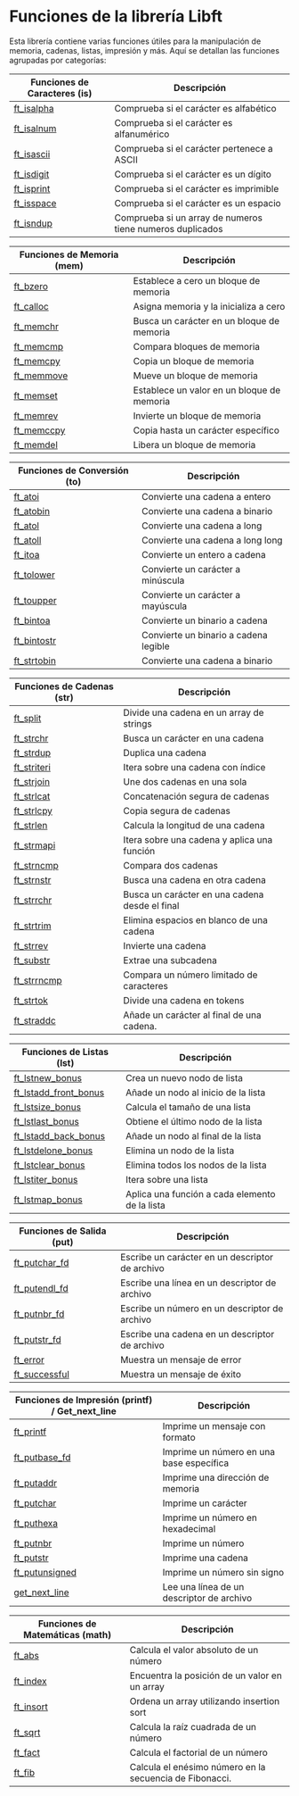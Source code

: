 # Funciones de la librería Libft

Esta librería contiene varias funciones útiles para la manipulación de memoria, cadenas, listas, impresión y más. Aquí se detallan las funciones agrupadas por categorías:

| Funciones de Caracteres (is) | Descripción                                    |
| ---------------------------- | ---------------------------------------------- |
| [ft_isalpha]                 | Comprueba si el carácter es alfabético         |
| [ft_isalnum]                 | Comprueba si el carácter es alfanumérico       |
| [ft_isascii]                 | Comprueba si el carácter pertenece a ASCII     |
| [ft_isdigit]                 | Comprueba si el carácter es un dígito          |
| [ft_isprint]                 | Comprueba si el carácter es imprimible         |
| [ft_isspace]                 | Comprueba si el carácter es un espacio         |
| [ft_isndup]                  | Comprueba si un array de numeros tiene numeros duplicados|

| Funciones de Memoria (mem)   | Descripción                                    |
| ---------------------------- | ---------------------------------------------- |
| [ft_bzero]                   | Establece a cero un bloque de memoria          |
| [ft_calloc]                  | Asigna memoria y la inicializa a cero          |
| [ft_memchr]                  | Busca un carácter en un bloque de memoria      |
| [ft_memcmp]                  | Compara bloques de memoria                     |
| [ft_memcpy]                  | Copia un bloque de memoria                     |
| [ft_memmove]                 | Mueve un bloque de memoria                     |
| [ft_memset]                  | Establece un valor en un bloque de memoria     |
| [ft_memrev]                  | Invierte un bloque de memoria                  |
| [ft_memccpy]                 | Copia hasta un carácter específico             |
| [ft_memdel]                  | Libera un bloque de memoria                    |

| Funciones de Conversión (to) | Descripción                                    |
| ---------------------------- | ---------------------------------------------- |
| [ft_atoi]                    | Convierte una cadena a entero                  |
| [ft_atobin]                  | Convierte una cadena a binario                 |
| [ft_atol]                    | Convierte una cadena a long                    |
| [ft_atoll]                   | Convierte una cadena a long long               |
| [ft_itoa]                    | Convierte un entero a cadena                   |
| [ft_tolower]                 | Convierte un carácter a minúscula              |
| [ft_toupper]                 | Convierte un carácter a mayúscula              |
| [ft_bintoa]                  | Convierte un binario a cadena                  |
| [ft_bintostr]                | Convierte un binario a cadena legible          |
| [ft_strtobin]                | Convierte una cadena a binario                 |

| Funciones de Cadenas (str)   | Descripción                                    |
| ---------------------------- | ---------------------------------------------- |
| [ft_split]                   | Divide una cadena en un array de strings       |
| [ft_strchr]                  | Busca un carácter en una cadena                |
| [ft_strdup]                  | Duplica una cadena                             |
| [ft_striteri]                | Itera sobre una cadena con índice              |
| [ft_strjoin]                 | Une dos cadenas en una sola                    |
| [ft_strlcat]                 | Concatenación segura de cadenas                |
| [ft_strlcpy]                 | Copia segura de cadenas                        |
| [ft_strlen]                  | Calcula la longitud de una cadena              |
| [ft_strmapi]                 | Itera sobre una cadena y aplica una función    |
| [ft_strncmp]                 | Compara dos cadenas                            |
| [ft_strnstr]                 | Busca una cadena en otra cadena                |
| [ft_strrchr]                 | Busca un carácter en una cadena desde el final |
| [ft_strtrim]                 | Elimina espacios en blanco de una cadena       |
| [ft_strrev]                  | Invierte una cadena                            |
| [ft_substr]                  | Extrae una subcadena                           |
| [ft_strrncmp]                | Compara un número limitado de caracteres       |
| [ft_strtok]                  | Divide una cadena en tokens                    |
| [ft_straddc]                 | Añade un carácter al final de una cadena.      |

| Funciones de Listas (lst)    | Descripción                                    |
| ---------------------------- | ---------------------------------------------- |
| [ft_lstnew_bonus]            | Crea un nuevo nodo de lista                    |
| [ft_lstadd_front_bonus]      | Añade un nodo al inicio de la lista            |
| [ft_lstsize_bonus]           | Calcula el tamaño de una lista                 |
| [ft_lstlast_bonus]           | Obtiene el último nodo de la lista             |
| [ft_lstadd_back_bonus]       | Añade un nodo al final de la lista             |
| [ft_lstdelone_bonus]         | Elimina un nodo de la lista                    |
| [ft_lstclear_bonus]          | Elimina todos los nodos de la lista            |
| [ft_lstiter_bonus]           | Itera sobre una lista                          |
| [ft_lstmap_bonus]            | Aplica una función a cada elemento de la lista |

| Funciones de Salida (put)    | Descripción                                    |
| ---------------------------- | ---------------------------------------------- |
| [ft_putchar_fd]              | Escribe un carácter en un descriptor de archivo|
| [ft_putendl_fd]              | Escribe una línea en un descriptor de archivo  |
| [ft_putnbr_fd]               | Escribe un número en un descriptor de archivo  |
| [ft_putstr_fd]               | Escribe una cadena en un descriptor de archivo |
| [ft_error]                   | Muestra un mensaje de error                    |
| [ft_successful]              | Muestra un mensaje de éxito                    |

| Funciones de Impresión (printf) / Get_next_line | Descripción                      |
| ----------------------------------------------- | -------------------------------- |
| [ft_printf]                                     | Imprime un mensaje con formato   |
| [ft_putbase_fd]                                 | Imprime un número en una base específica |
| [ft_putaddr]                                    | Imprime una dirección de memoria |
| [ft_putchar]                                    | Imprime un carácter              |
| [ft_puthexa]                                    | Imprime un número en hexadecimal |
| [ft_putnbr]                                     | Imprime un número                |
| [ft_putstr]                                     | Imprime una cadena               |
| [ft_putunsigned]                                | Imprime un número sin signo      |
| [get_next_line]                                 | Lee una línea de un descriptor de archivo |

| Funciones de Matemáticas (math) | Descripción                                   |
| -------------------------------- | --------------------------------------------- |
| [ft_abs]                         | Calcula el valor absoluto de un número        |
| [ft_index]                       | Encuentra la posición de un valor en un array |
| [ft_insort]                      | Ordena un array utilizando insertion sort     |
| [ft_sqrt]                        | Calcula la raíz cuadrada de un número         |
| [ft_fact]                        | Calcula el factorial de un número             |
| [ft_fib]                         | Calcula el enésimo número en la secuencia de Fibonacci. |


[ft_fact]: https://github.com/Leined18/Libft/blob/main/srcs/math/ft_fact.c
[ft_fib]: https://github.com/Leined18/Libft/blob/main/srcs/math/ft_fib.c
[ft_abs]: https://github.com/Leined18/Libft/blob/main/srcs/math/ft_abs.c
[ft_index]: https://github.com/Leined18/Libft/blob/main/srcs/math/ft_index.c
[ft_insort]: https://github.com/Leined18/Libft/blob/main/srcs/math/ft_insort.c
[ft_sqrt]: https://github.com/Leined18/Libft/blob/main/srcs/math/ft_sqrt.c

[ft_isalpha]: https://github.com/Leined18/Libft/blob/main/srcs/is/ft_isalpha.c
[ft_isalnum]: https://github.com/Leined18/Libft/blob/main/srcs/is/ft_isalnum.c
[ft_isascii]: https://github.com/Leined18/Libft/blob/main/srcs/is/ft_isascii.c
[ft_isdigit]: https://github.com/Leined18/Libft/blob/main/srcs/is/ft_isdigit.c
[ft_isprint]: https://github.com/Leined18/Libft/blob/main/srcs/is/ft_isprint.c
[ft_isspace]: https://github.com/Leined18/Libft/blob/main/srcs/is/ft_isspace.c
[ft_isndup]: https://github.com/Leined18/Libft/blob/main/srcs/is/ft_isndup.c

[ft_bzero]: https://github.com/Leined18/Libft/blob/main/srcs/mem/ft_bzero.c
[ft_calloc]: https://github.com/Leined18/Libft/blob/main/srcs/mem/ft_calloc.c
[ft_memchr]: https://github.com/Leined18/Libft/blob/main/srcs/mem/ft_memchr.c
[ft_memcmp]: https://github.com/Leined18/Libft/blob/main/srcs/mem/ft_memcmp.c
[ft_memcpy]: https://github.com/Leined18/Libft/blob/main/srcs/mem/ft_memcpy.c
[ft_memmove]: https://github.com/Leined18/Libft/blob/main/srcs/mem/ft_memmove.c
[ft_memset]: https://github.com/Leined18/Libft/blob/main/srcs/mem/ft_memset.c
[ft_memrev]: https://github.com/Leined18/Libft/blob/main/srcs/mem/ft_memrev.c
[ft_memccpy]: https://github.com/Leined18/Libft/blob/main/srcs/mem/ft_memccpy.c
[ft_memdel]: https://github.com/Leined18/Libft/blob/main/srcs/mem/ft_memdel.c

[ft_putchar_fd]: https://github.com/Leined18/Libft/blob/main/srcs/put/ft_putchar_fd.c
[ft_putendl_fd]: https://github.com/Leined18/Libft/blob/main/srcs/put/ft_putendl_fd.c
[ft_putnbr_fd]: https://github.com/Leined18/Libft/blob/main/srcs/put/ft_putnbr_fd.c
[ft_putstr_fd]: https://github.com/Leined18/Libft/blob/main/srcs/put/ft_putstr_fd.c
[ft_error]: https://github.com/Leined18/Libft/blob/main/srcs/put/ft_error.c
[ft_successful]: https://github.com/Leined18/Libft/blob/main/srcs/put/ft_successful.c

[ft_atoi]: https://github.com/Leined18/Libft/blob/main/srcs/to/ft_atoi.c
[ft_atobin]: https://github.com/Leined18/Libft/blob/main/srcs/to/ft_atobin.c
[ft_atol]: https://github.com/Leined18/Libft/blob/main/srcs/to/ft_atol.c
[ft_atoll]: https://github.com/Leined18/Libft/blob/main/srcs/to/ft_atoll.c
[ft_itoa]: https://github.com/Leined18/Libft/blob/main/srcs/to/ft_itoa.c
[ft_tolower]: https://github.com/Leined18/Libft/blob/main/srcs/to/ft_tolower.c
[ft_toupper]: https://github.com/Leined18/Libft/blob/main/srcs/to/ft_toupper.c
[ft_bintoa]: https://github.com/Leined18/Libft/blob/main/srcs/to/ft_bintoa.c
[ft_bintostr]: https://github.com/Leined18/Libft/blob/main/srcs/to/ft_bintostr.c
[ft_strtobin]: https://github.com/Leined18/Libft/blob/main/srcs/to/ft_strtobin.c

[ft_split]: https://github.com/Leined18/Libft/blob/main/srcs/str/ft_split.c
[ft_strchr]: https://github.com/Leined18/Libft/blob/main/srcs/str/ft_strchr.c
[ft_strdup]: https://github.com/Leined18/Libft/blob/main/srcs/str/ft_strdup.c
[ft_striteri]: https://github.com/Leined18/Libft/blob/main/srcs/str/ft_striteri.c
[ft_strjoin]: https://github.com/Leined18/Libft/blob/main/srcs/str/ft_strjoin.c
[ft_strlcat]: https://github.com/Leined18/Libft/blob/main/srcs/str/ft_strlcat.c
[ft_strlcpy]: https://github.com/Leined18/Libft/blob/main/srcs/str/ft_strlcpy.c
[ft_strlen]: https://github.com/Leined18/Libft/blob/main/srcs/str/ft_strlen.c
[ft_strmapi]: https://github.com/Leined18/Libft/blob/main/srcs/str/ft_strmapi.c
[ft_strncmp]: https://github.com/Leined18/Libft/blob/main/srcs/str/ft_strncmp.c
[ft_strnstr]: https://github.com/Leined18/Libft/blob/main/srcs/str/ft_strnstr.c
[ft_strrchr]: https://github.com/Leined18/Libft/blob/main/srcs/str/ft_strrchr.c
[ft_strtrim]: https://github.com/Leined18/Libft/blob/main/srcs/str/ft_strtrim.c
[ft_strrev]: https://github.com/Leined18/Libft/blob/main/srcs/str/ft_strrev.c
[ft_substr]: https://github.com/Leined18/Libft/blob/main/srcs/str/ft_substr.c
[ft_strrncmp]: https://github.com/Leined18/Libft/blob/main/srcs/str/ft_strrncmp.c
[ft_strtok]: https://github.com/Leined18/Libft/blob/main/srcs/str/ft_strtok.c
[ft_straddc]: https://github.com/Leined18/Libft/blob/main/srcs/str/ft_straddc.c

[ft_lstnew_bonus]: https://github.com/Leined18/Libft/blob/main/srcs/lst/ft_lstnew_bonus.c
[ft_lstadd_front_bonus]: https://github.com/Leined18/Libft/blob/main/srcs/lst/ft_lstadd_front_bonus.c
[ft_lstsize_bonus]: https://github.com/Leined18/Libft/blob/main/srcs/lst/ft_lstsize_bonus.c
[ft_lstlast_bonus]: https://github.com/Leined18/Libft/blob/main/srcs/lst/ft_lstlast_bonus.c
[ft_lstadd_back_bonus]: https://github.com/Leined18/Libft/blob/main/srcs/lst/ft_lstadd_back_bonus.c
[ft_lstdelone_bonus]: https://github.com/Leined18/Libft/blob/main/srcs/lst/ft_lstdelone_bonus.c
[ft_lstclear_bonus]: https://github.com/Leined18/Libft/blob/main/srcs/lst/ft_lstclear_bonus.c
[ft_lstiter_bonus]: https://github.com/Leined18/Libft/blob/main/srcs/lst/ft_lstiter_bonus.c
[ft_lstmap_bonus]: https://github.com/Leined18/Libft/blob/main/srcs/lst/ft_lstmap_bonus.c

[ft_printf]: https://github.com/Leined18/Libft/blob/main/srcs/printf/ft_printf.c
[ft_putbase_fd]: https://github.com/Leined18/Libft/blob/main/srcs/printf/put/ft_putbase_fd.c
[ft_putaddr]: https://github.com/Leined18/Libft/blob/main/srcs/printf/put/ft_putaddr.c
[ft_putchar]: https://github.com/Leined18/Libft/blob/main/srcs/printf/put/ft_putchar.c
[ft_puthexa]: https://github.com/Leined18/Libft/blob/main/srcs/printf/put/ft_puthexa.c
[ft_putnbr]: https://github.com/Leined18/Libft/blob/main/srcs/printf/put/ft_putnbr.c
[ft_putstr]: https://github.com/Leined18/Libft/blob/main/srcs/printf/put/ft_putstr.c
[ft_putunsigned]: https://github.com/Leined18/Libft/blob/main/srcs/printf/put/ft_putunsigned.c
[get_next_line]: https://github.com/Leined18/Libft/blob/main/srcs/get/get_next_line.c
